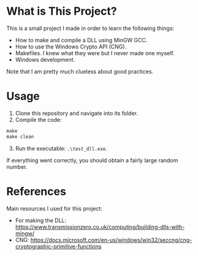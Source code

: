 # What is This Project?
This is a small project I made in order to learn the following things:
  * How to make and compile a DLL using MinGW GCC.
  * How to use the Windows Crypto API (CNG).
  * Makefiles. I knew what they were but I never made one myself.
  * Windows development.

Note that I am pretty much clueless about good practices.

# Usage
1. Clone this repository and navigate into its folder.
2. Compile the code:

```powershell
make
make clean
```

3. Run the executable: `.\test_dll.exe`.

If everything went correctly, you should obtain a fairly large random number.

# References
Main resources I used for this project:
  * For making the DLL: https://www.transmissionzero.co.uk/computing/building-dlls-with-mingw/
  * CNG: https://docs.microsoft.com/en-us/windows/win32/seccng/cng-cryptographic-primitive-functions
